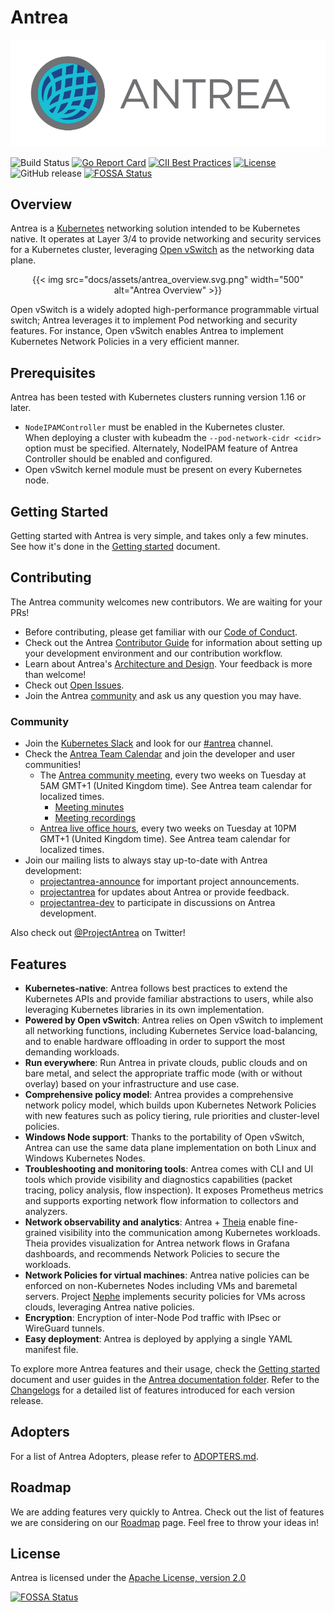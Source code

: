 # Antrea

![Antrea Logo](docs/assets/logo/antrea_logo.svg)

![Build Status](https://github.com/antrea-io/antrea/workflows/Go/badge.svg?branch=main)
[![Go Report Card](https://goreportcard.com/badge/antrea.io/antrea)](https://goreportcard.com/report/antrea.io/antrea)
[![CII Best Practices](https://bestpractices.coreinfrastructure.org/projects/4173/badge)](https://bestpractices.coreinfrastructure.org/projects/4173)
[![License](https://img.shields.io/badge/License-Apache%202.0-blue.svg)](https://opensource.org/licenses/Apache-2.0)
![GitHub release](https://img.shields.io/github/v/release/antrea-io/antrea?display_name=tag&sort=semver)
[![FOSSA Status](https://app.fossa.com/api/projects/git%2Bgithub.com%2Fantrea-io%2Fantrea.svg?type=shield)](https://app.fossa.com/projects/git%2Bgithub.com%2Fantrea-io%2Fantrea?ref=badge_shield)

## Overview

Antrea is a [Kubernetes](https://kubernetes.io) networking solution intended
to be Kubernetes native. It operates at Layer 3/4 to provide networking and
security services for a Kubernetes cluster, leveraging
[Open vSwitch](https://www.openvswitch.org/) as the networking data plane.

<p align="center">
{{< img src="docs/assets/antrea_overview.svg.png" width="500" alt="Antrea Overview" >}}
</p>

Open vSwitch is a widely adopted high-performance programmable virtual
switch; Antrea leverages it to implement Pod networking and security features.
For instance, Open vSwitch enables Antrea to implement Kubernetes
Network Policies in a very efficient manner.

## Prerequisites

Antrea has been tested with Kubernetes clusters running version 1.16 or later.

* `NodeIPAMController` must be enabled in the Kubernetes cluster.\
  When deploying a cluster with kubeadm the `--pod-network-cidr <cidr>`
  option must be specified.
  Alternately, NodeIPAM feature of Antrea Controller should be enabled and
  configured.
* Open vSwitch kernel module must be present on every Kubernetes node.

## Getting Started

Getting started with Antrea is very simple, and takes only a few minutes.
See how it's done in the [Getting started](docs/getting-started.md) document.

## Contributing

The Antrea community welcomes new contributors. We are waiting for your PRs!

* Before contributing, please get familiar with our
[Code of Conduct](CODE_OF_CONDUCT.md).
* Check out the Antrea [Contributor Guide](CONTRIBUTING.md) for information
about setting up your development environment and our contribution workflow.
* Learn about Antrea's [Architecture and Design](docs/design/architecture.md).
Your feedback is more than welcome!
* Check out [Open Issues](https://github.com/antrea-io/antrea/issues).
* Join the Antrea [community](#community) and ask us any question you may have.

### Community

* Join the [Kubernetes Slack](http://slack.k8s.io/) and look for our
[#antrea](https://kubernetes.slack.com/messages/CR2J23M0X) channel.
* Check the [Antrea Team Calendar](https://calendar.google.com/calendar/embed?src=uuillgmcb1cu3rmv7r7jrhcrco%40group.calendar.google.com)
  and join the developer and user communities!
  + The [Antrea community meeting](https://VMware.zoom.us/j/823654111?pwd=MEV6blNtUUtqallVSkVFSGZtQ1kwUT09),
every two weeks on Tuesday at 5AM GMT+1 (United Kingdom time). See Antrea team calendar for localized times.
    - [Meeting minutes](https://github.com/antrea-io/antrea/wiki/Community-Meetings)
    - [Meeting recordings](https://www.youtube.com/playlist?list=PLuzde2hYeDBdw0BuQCYbYqxzoJYY1hfwv)
  + [Antrea live office hours](https://antrea.io/live),
every two weeks on Tuesday at 10PM GMT+1 (United Kingdom time). See Antrea team calendar for localized times.
* Join our mailing lists to always stay up-to-date with Antrea development:
  + [projectantrea-announce](https://groups.google.com/forum/#!forum/projectantrea-announce)
for important project announcements.
  + [projectantrea](https://groups.google.com/forum/#!forum/projectantrea)
for updates about Antrea or provide feedback.
  + [projectantrea-dev](https://groups.google.com/forum/#!forum/projectantrea-dev)
to participate in discussions on Antrea development.

Also check out [@ProjectAntrea](https://twitter.com/ProjectAntrea) on Twitter!

## Features

* **Kubernetes-native**: Antrea follows best practices to extend the Kubernetes
  APIs and provide familiar abstractions to users, while also leveraging
  Kubernetes libraries in its own implementation.
* **Powered by Open vSwitch**: Antrea relies on Open vSwitch to implement all
  networking functions, including Kubernetes Service load-balancing, and to
  enable hardware offloading in order to support the most demanding workloads.
* **Run everywhere**: Run Antrea in private clouds, public clouds and on bare
  metal, and select the appropriate traffic mode (with or without overlay) based
  on your infrastructure and use case.
* **Comprehensive policy model**: Antrea provides a comprehensive network policy
  model, which builds upon Kubernetes Network Policies with new features such as
  policy tiering, rule priorities and cluster-level policies.
* **Windows Node support**: Thanks to the portability of Open vSwitch, Antrea
  can use the same data plane implementation on both Linux and Windows
  Kubernetes Nodes.
* **Troubleshooting and monitoring tools**: Antrea comes with CLI and UI tools
  which provide visibility and diagnostics capabilities (packet tracing, policy
  analysis, flow inspection). It exposes Prometheus metrics and supports
  exporting network flow information to collectors and analyzers.
* **Network observability and analytics**: Antrea + [Theia](https://github.com/antrea-io/theia)
  enable fine-grained visibility into the communication among Kubernetes
  workloads. Theia provides visualization for Antrea network flows in Grafana
  dashboards, and recommends Network Policies to secure the workloads.
* **Network Policies for virtual machines**: Antrea native policies can be
  enforced on non-Kubernetes Nodes including VMs and baremetal servers. Project
  [Nephe](https://github.com/antrea-io/nephe) implements security policies for
  VMs across clouds, leveraging Antrea native policies.
* **Encryption**: Encryption of inter-Node Pod traffic with IPsec or WireGuard
  tunnels.
* **Easy deployment**: Antrea is deployed by applying a single YAML manifest
  file.

To explore more Antrea features and their usage, check the [Getting started](docs/getting-started.md#features)
document and user guides in the [Antrea documentation folder](docs/). Refer to
the [Changelogs](https://github.com/antrea-io/antrea/blob/v1.13.0/CHANGELOG/README.md) for a detailed list of features
introduced for each version release.

## Adopters

For a list of Antrea Adopters, please refer to [ADOPTERS.md](ADOPTERS.md).

## Roadmap

We are adding features very quickly to Antrea. Check out the list of features we
are considering on our [Roadmap](ROADMAP.md) page. Feel free to throw your ideas
in!

## License

Antrea is licensed under the [Apache License, version 2.0](https://github.com/antrea-io/antrea/blob/v1.13.0/LICENSE)

[![FOSSA Status](https://app.fossa.com/api/projects/git%2Bgithub.com%2Fantrea-io%2Fantrea.svg?type=large)](https://app.fossa.com/projects/git%2Bgithub.com%2Fantrea-io%2Fantrea?ref=badge_large)
